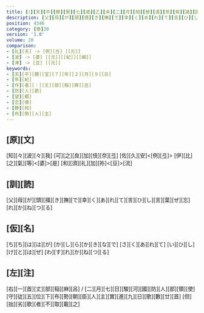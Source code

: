 ```yaml
---
title: [（][天][平][勝][寳][七][歳][乙][未][二][月][相][替][遣][筑][紫][諸][國][防][人][等][歌][）]
description: [父][母][が][頭][掻][き][撫][で][幸][く][あ][れ][て][言][ひ][し][言][葉][ぜ][忘][れ][か][ね][つ][る]
position: 4346
category: [巻]20
version: '1.0'
volume: 20
comparison:
- [礼][天] -> [例][弖] [[元]]
- [波] -> [婆] [[元]][[紀]][[細]]
- [津] -> [豆] [[元]]
keywords:
- [天][平][勝][宝][７][年][２][月][９][日]
- [年][紀]
- [作][者][：][丈][部][稲][麻][呂]
- [防][人][歌]
- [望][郷]
- [恋][情]
- [静][岡]
- [布][勢][人][主]
---
```


## [原][文]

[知][々][波][々][我] [可][之][良][加][伎][奈][弖] [佐][久][安]<[例][弖]> [伊][比][之][氣][等]<[婆]>[是] [和][須][礼][加][祢]<[豆]>[流]

## [訓][読]

[父][母][が][頭][掻][き][撫][で][幸][く][あ][れ][て][言][ひ][し][言][葉][ぜ][忘][れ][か][ね][つ][る]

## [仮][名]

[ち][ち][は][は][が] [か][し][ら][か][き][な][で] [さ][く][あ][れ][て] [い][ひ][し][け][と][は][ぜ] [わ][す][れ][か][ね][つ][る]

## [左][注]

[右][一][首][丈][部][稲][麻][呂] / [二][月][七][日][駿][河][國][防][人][部][領][使][守][従][五][位][下][布][勢][朝][臣][人][主][實][進][九][日][歌][數][廿][首] [但][拙][劣][歌][者][不][取][載][之]
